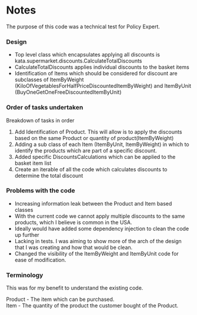 # Notes

The purpose of this code was a technical test for Policy Expert.


### Design
* Top level class which encapsulates applying all discounts is kata.supermarket.discounts.CalculateTotalDiscounts
* CalculateTotalDiscounts applies individual discounts to the basket items
* Identification of Items which should be considered for discount are subclasses of ItemByWeight (KiloOfVegetablesForHalfPriceDiscountedItemByWeight) and ItemByUnit (BuyOneGetOneFreeDiscountedItemByUnit)



### Order of tasks undertaken

Breakdown of tasks in order 
1. Add Identification of Product.  This will allow is to apply the discounts based on the same Product or quantity of product(ItemByWeight)
1. Adding a sub class of each Item (ItemByUnit, ItemByWeight) in which to identify the products which are part of a specific discount.
1. Added specific DiscountsCalculations which can be applied to the basket item list
1. Create an iterable of all the code which calculates discounts to determine the total discount 


### Problems with the code
* Increasing information leak between the Product and Item based classes
* With the current code we cannot apply multiple discounts to the same products, which I believe is common in the USA.
* Ideally would have added some dependency injection to clean the code up further
* Lacking in tests.  I was aiming to show more of the arch of the design that I was creating and how that would be clean.
* Changed the visibility of the ItemByWeight and ItemByUnit code for ease of modification.  

### Terminology
This was for my benefit to understand the existing code.

Product - The item which can be purchased.  
Item - The quantity of the product the customer bought of the Product.



